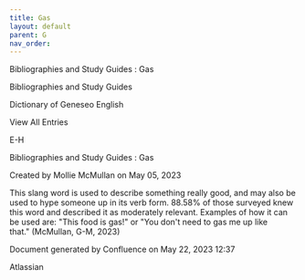 ```yaml
---
title: Gas
layout: default
parent: G
nav_order:
---
```


Bibliographies and Study Guides : Gas

Bibliographies and Study Guides

Dictionary of Geneseo English

View All Entries

E-H

Bibliographies and Study Guides : Gas

Created by  Mollie McMullan on May 05, 2023

This slang word is used to describe something really good, and may also be used to hype someone up in its verb form. 88.58% of those surveyed knew this word and described it as moderately relevant. Examples of how it can be used are: &quot;This food is gas!&quot; or &quot;You don't need to gas me up like that.&quot; (McMullan, G-M, 2023)

Document generated by Confluence on May 22, 2023 12:37

Atlassian
